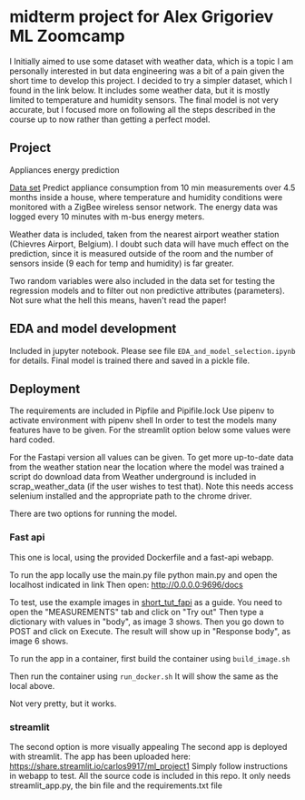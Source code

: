 # midterm project for Alex Grigoriev ML Zoomcamp

I Initially aimed to use some dataset with weather data,
which is a topic I am personally interested in
but data engineering was a bit of a pain given the short
time to develop this project. I decided to try a simpler
dataset, which I found in the link below. It includes
some weather data, but it is mostly limited to temperature
and humidity sensors.
The final model is not very accurate, but I focused
more on following all the steps described in the 
course up to now rather than getting a perfect model.

## Project

Appliances energy prediction

[Data set](https://archive.ics.uci.edu/ml/datasets/Appliances+energy+prediction)
Predict appliance consumption from 10 min measurements over 4.5 months
inside a house, where temperature and humidity conditions were monitored with a ZigBee wireless sensor network. 
The energy data was logged every 10 minutes with m-bus energy meters. 

Weather data is included, taken from the nearest airport weather station (Chievres Airport, Belgium).
I doubt such data will have much effect on the prediction, since it is measured outside
of the room and the number of sensors inside (9 each for temp and humidity) is far greater.

Two random variables were also included in the data set for testing the regression models and to filter out non predictive attributes (parameters). Not sure what the hell this means, haven't read the paper!


## EDA and model development

Included in jupyter notebook.  Please see file
`EDA_and_model_selection.ipynb` for details.
Final model is trained there and saved in a pickle file.

## Deployment

The requirements are included in Pipfile and Pipifile.lock
Use pipenv to activate environment with
pipenv shell
In order to test the models many features have
to be given. For the streamlit option below
some values were hard coded.

For the Fastapi version all values
can be given. To get more up-to-date data
from the weather station near the location
where the model was trained a script do
download data from Weather underground is
included in scrap_weather_data (if the user wishes to test that).
Note this needs access selenium installed
and the appropriate path to the chrome driver.

There are two options for running the model.

### Fast api
This one is local, using the provided Dockerfile
and a fast-api webapp.

To run the app locally use the main.py file
python main.py
and open the localhost indicated in link
Then open:
http://0.0.0.0:9696/docs

To test, use the example images in [short_tut_fapi](https://github.com/carlos9917/ml_project1/tree/master/short_tut_fapi) as a guide.
You need to open the "MEASUREMENTS" tab and click on "Try out"
Then type a dictionary with values in "body", as image 3 shows.
Then you go down to POST and click on Execute.
The result will show up in "Response body", as image 6 shows.

To run the app in a container, first build the container using
`build_image.sh`

Then run the container using
`run_docker.sh`
It will show the same as the local above.

Not very pretty, but it works.

### streamlit
The second option is more visually appealing
The second app is deployed with streamlit. The app has been
uploaded here:
https://share.streamlit.io/carlos9917/ml_project1
Simply follow instructions in webapp to test.
All the source code is included in this repo.
It only needs streamlit_app.py, the bin file and the requirements.txt file


